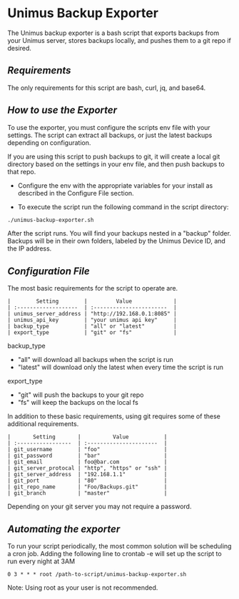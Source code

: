 # Unimus Backup Exporter 

The Unimus backup exporter is a bash script that exports backups from your Unimus server, stores backups locally, and pushes them to a git repo if desired.

## _Requirements_

The only requirements for this script are bash, curl, jq, and base64.

## _How to use the Exporter_ 

To use the exporter, you must configure the scripts env file with your settings. The script can extract all backups, or just the latest backups depending on configuration. 

If you are using this script to push backups to git, it will create a local git directory based on the settings in your env file, and then push backups to that repo.

* Configure the env with the appropriate variables for your install as described in the Configure File section.

* To execute the script run the following command in the script directory:

``` bash
./unimus-backup-exporter.sh
``` 

After the script runs. You will find your backups nested in a "backup" folder. Backups will be in their own folders, labeled by the Unimus Device ID, and the IP address.

## _Configuration File_

The most basic requirements for the script to operate are.

``` text
|        Setting        |         Value             |
| :-------------------  | :-----------------------  |
| unimus_server_address | "http://192.168.0.1:8085" |
| unimus_api_key        | "your unimus api key"     |
| backup_type           | "all" or "latest"         |
| export_type           | "git" or "fs"             |
``` 

backup_type
 - "all" will download all backups when the script is run
 - "latest" will download only the latest when every time the script is run 
 
export_type
 - "git" will push the backups to your git repo
 - "fs" will keep the backups on the local fs
 
In addition to these basic requirements, using git requires some of these additional requirements.

``` text
|       Setting       |          Value           |
| :-----------------  | :----------------------  |
| git_username        | "foo"                    |
| git_password        | "bar"                    |
| git_email           | foo@bar.com              |
| git_server_protocal | "http", "https" or "ssh" |
| git_server_address  | "192.168.1.1"            |
| git_port            | "80"                     |
| git_repo_name       | "Foo/Backups.git"        |
| git_branch          | "master"                 |
 ```
 Depending on your git server you may not require a password.
 
 ## _Automating the exporter_
 
 To run your script periodically, the most common solution will be scheduling a cron job. Adding the following line to crontab -e will set up the script to run every night at 3AM
  
``` 
0 3 * * * root /path-to-script/unimus-backup-exporter.sh
```
Note: Using root as your user is not recommended.
